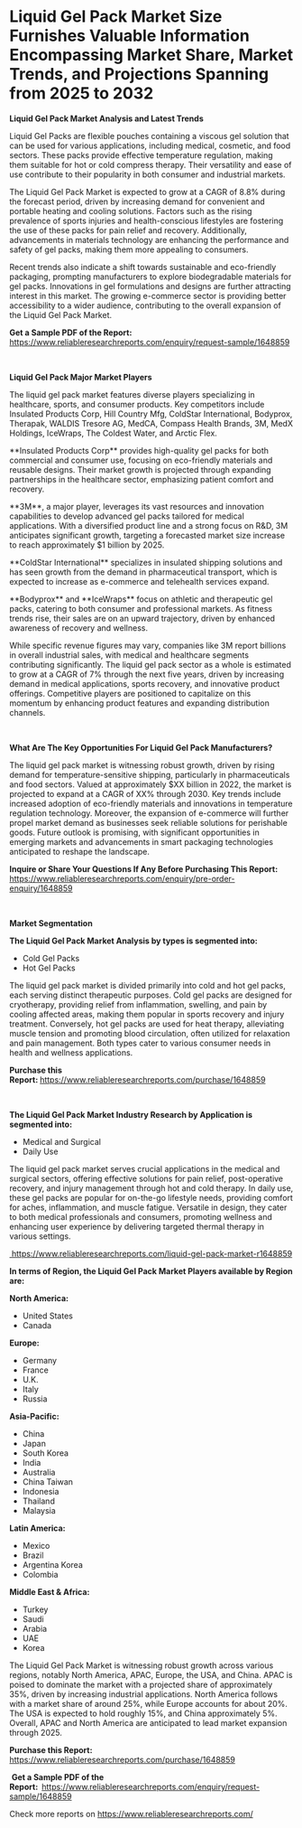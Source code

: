 <p><h1>Liquid Gel Pack Market Size Furnishes Valuable Information Encompassing Market Share, Market Trends, and Projections Spanning from 2025 to 2032</h1></p><p><strong>Liquid Gel Pack Market Analysis and Latest Trends</strong></p>
<p><p>Liquid Gel Packs are flexible pouches containing a viscous gel solution that can be used for various applications, including medical, cosmetic, and food sectors. These packs provide effective temperature regulation, making them suitable for hot or cold compress therapy. Their versatility and ease of use contribute to their popularity in both consumer and industrial markets.</p><p>The Liquid Gel Pack Market is expected to grow at a CAGR of 8.8% during the forecast period, driven by increasing demand for convenient and portable heating and cooling solutions. Factors such as the rising prevalence of sports injuries and health-conscious lifestyles are fostering the use of these packs for pain relief and recovery. Additionally, advancements in materials technology are enhancing the performance and safety of gel packs, making them more appealing to consumers.</p><p>Recent trends also indicate a shift towards sustainable and eco-friendly packaging, prompting manufacturers to explore biodegradable materials for gel packs. Innovations in gel formulations and designs are further attracting interest in this market. The growing e-commerce sector is providing better accessibility to a wider audience, contributing to the overall expansion of the Liquid Gel Pack Market.</p></p>
<p><strong>Get a Sample PDF of the Report:&nbsp;</strong> <a href="https://www.reliableresearchreports.com/enquiry/request-sample/1648859?utm_campaign=3083&utm_medium=2&utm_source=Github&utm_content=ia&utm_term=26032025&utm_id=liquid-gel-pack">https://www.reliableresearchreports.com/enquiry/request-sample/1648859</a></p>
<p>&nbsp;</p>
<p><strong>Liquid Gel Pack Major Market Players</strong></p>
<p><p>The liquid gel pack market features diverse players specializing in healthcare, sports, and consumer products. Key competitors include Insulated Products Corp, Hill Country Mfg, ColdStar International, Bodyprox, Therapak, WALDIS Tresore AG, MedCA, Compass Health Brands, 3M, MedX Holdings, IceWraps, The Coldest Water, and Arctic Flex.</p><p>**Insulated Products Corp** provides high-quality gel packs for both commercial and consumer use, focusing on eco-friendly materials and reusable designs. Their market growth is projected through expanding partnerships in the healthcare sector, emphasizing patient comfort and recovery.</p><p>**3M**, a major player, leverages its vast resources and innovation capabilities to develop advanced gel packs tailored for medical applications. With a diversified product line and a strong focus on R&D, 3M anticipates significant growth, targeting a forecasted market size increase to reach approximately $1 billion by 2025.</p><p>**ColdStar International** specializes in insulated shipping solutions and has seen growth from the demand in pharmaceutical transport, which is expected to increase as e-commerce and telehealth services expand. </p><p>**Bodyprox** and **IceWraps** focus on athletic and therapeutic gel packs, catering to both consumer and professional markets. As fitness trends rise, their sales are on an upward trajectory, driven by enhanced awareness of recovery and wellness.</p><p>While specific revenue figures may vary, companies like 3M report billions in overall industrial sales, with medical and healthcare segments contributing significantly. The liquid gel pack sector as a whole is estimated to grow at a CAGR of 7% through the next five years, driven by increasing demand in medical applications, sports recovery, and innovative product offerings. Competitive players are positioned to capitalize on this momentum by enhancing product features and expanding distribution channels.</p></p>
<p>&nbsp;</p>
<p><strong>What Are The Key Opportunities For Liquid Gel Pack Manufacturers?</strong></p>
<p><p>The liquid gel pack market is witnessing robust growth, driven by rising demand for temperature-sensitive shipping, particularly in pharmaceuticals and food sectors. Valued at approximately $XX billion in 2022, the market is projected to expand at a CAGR of XX% through 2030. Key trends include increased adoption of eco-friendly materials and innovations in temperature regulation technology. Moreover, the expansion of e-commerce will further propel market demand as businesses seek reliable solutions for perishable goods. Future outlook is promising, with significant opportunities in emerging markets and advancements in smart packaging technologies anticipated to reshape the landscape.</p></p>
<p><strong>Inquire or Share Your Questions If Any Before Purchasing This Report:</strong> <a href="https://www.reliableresearchreports.com/enquiry/pre-order-enquiry/1648859?utm_campaign=3083&utm_medium=2&utm_source=Github&utm_content=ia&utm_term=26032025&utm_id=liquid-gel-pack">https://www.reliableresearchreports.com/enquiry/pre-order-enquiry/1648859</a></p>
<p>&nbsp;</p>
<p><strong>Market Segmentation</strong></p>
<p><strong>The Liquid Gel Pack Market Analysis by types is segmented into:</strong></p>
<p><ul><li>Cold Gel Packs</li><li>Hot Gel Packs</li></ul></p>
<p><p>The liquid gel pack market is divided primarily into cold and hot gel packs, each serving distinct therapeutic purposes. Cold gel packs are designed for cryotherapy, providing relief from inflammation, swelling, and pain by cooling affected areas, making them popular in sports recovery and injury treatment. Conversely, hot gel packs are used for heat therapy, alleviating muscle tension and promoting blood circulation, often utilized for relaxation and pain management. Both types cater to various consumer needs in health and wellness applications.</p></p>
<p><strong>Purchase this Report:&nbsp;</strong><a href="https://www.reliableresearchreports.com/purchase/1648859?utm_campaign=3083&utm_medium=2&utm_source=Github&utm_content=ia&utm_term=26032025&utm_id=liquid-gel-pack">https://www.reliableresearchreports.com/purchase/1648859</a></p>
<p>&nbsp;</p>
<p><strong>The Liquid Gel Pack Market Industry Research by Application is segmented into:</strong></p>
<p><ul><li>Medical and Surgical</li><li>Daily Use</li></ul></p>
<p><p>The liquid gel pack market serves crucial applications in the medical and surgical sectors, offering effective solutions for pain relief, post-operative recovery, and injury management through hot and cold therapy. In daily use, these gel packs are popular for on-the-go lifestyle needs, providing comfort for aches, inflammation, and muscle fatigue. Versatile in design, they cater to both medical professionals and consumers, promoting wellness and enhancing user experience by delivering targeted thermal therapy in various settings.</p></p>
<p><a href="https://www.reliableresearchreports.com/liquid-gel-pack-market-r1648859?utm_campaign=3083&utm_medium=2&utm_source=Github&utm_content=ia&utm_term=26032025&utm_id=liquid-gel-pack">&nbsp;https://www.reliableresearchreports.com/liquid-gel-pack-market-r1648859</a></p>
<p><strong>In terms of Region, the Liquid Gel Pack Market Players available by Region are:</strong></p>
<p>
    <p> <strong> North America: </strong>
        <ul>
            <li>United States</li>
            <li>Canada</li>
        </ul>
        </p> 
    <p> <strong> Europe: </strong>
        <ul>
            <li>Germany</li>
            <li>France</li>
            <li>U.K.</li>
            <li>Italy</li>
            <li>Russia</li>
        </ul>
        </p> 
    <p> <strong> Asia-Pacific: </strong>
        <ul>
            <li>China</li>
            <li>Japan</li>
            <li>South Korea</li>
            <li>India</li>
            <li>Australia</li>
            <li>China Taiwan</li>
            <li>Indonesia</li>
            <li>Thailand</li>
            <li>Malaysia</li>
        </ul>
        </p> 
    <p> <strong> Latin America: </strong>
        <ul>
            <li>Mexico</li>
            <li>Brazil</li>
            <li>Argentina Korea</li>
            <li>Colombia</li>
        </ul>
        </p> 
    <p> <strong> Middle East & Africa: </strong>
        <ul>
            <li>Turkey</li>
            <li>Saudi</li>
            <li>Arabia</li>
            <li>UAE</li>
            <li>Korea</li>
        </ul>
    </p>
    </p>
<p><p>The Liquid Gel Pack Market is witnessing robust growth across various regions, notably North America, APAC, Europe, the USA, and China. APAC is poised to dominate the market with a projected share of approximately 35%, driven by increasing industrial applications. North America follows with a market share of around 25%, while Europe accounts for about 20%. The USA is expected to hold roughly 15%, and China approximately 5%. Overall, APAC and North America are anticipated to lead market expansion through 2025.</p></p>
<p><strong>Purchase this Report: </strong><a href="https://www.reliableresearchreports.com/purchase/1648859?utm_campaign=3083&utm_medium=2&utm_source=Github&utm_content=ia&utm_term=26032025&utm_id=liquid-gel-pack">https://www.reliableresearchreports.com/purchase/1648859</a></p>
<p>&nbsp;<strong>Get a Sample PDF of the Report:&nbsp;&nbsp;</strong><a href="https://www.reliableresearchreports.com/enquiry/request-sample/1648859?utm_campaign=3083&utm_medium=2&utm_source=Github&utm_content=ia&utm_term=26032025&utm_id=liquid-gel-pack">https://www.reliableresearchreports.com/enquiry/request-sample/1648859</a></p>
<p><strong></strong></p>
<p>Check more reports on <a href="https://www.reliableresearchreports.com/?utm_campaign=3083&utm_medium=2&utm_source=Github&utm_content=ia&utm_term=26032025&utm_id=liquid-gel-pack">https://www.reliableresearchreports.com/</a></p>